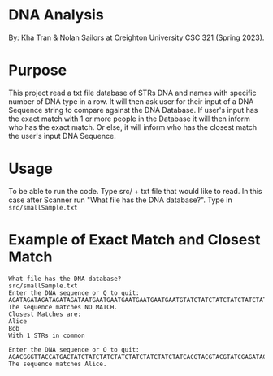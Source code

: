 # DNA Analysis
By: Kha Tran & Nolan Sailors
 at Creighton University CSC 321 (Spring 2023).

# Purpose
This project read a txt file database of STRs DNA and names with specific number of DNA type in a row. It will then ask user for their input of a DNA Sequence string to compare against the DNA Database. If user's input has the exact match with 1 or more people in the Database it will then inform who has the exact match. Or else, it will inform who has the closest match the user's input DNA Sequence.

# Usage
To be able to run the code. Type src/ + txt file that would like to read.
In this case after Scanner run "What file has the DNA database?".
Type in ```src/smallSample.txt```

# Example of Exact Match and Closest Match
```
What file has the DNA database?
src/smallSample.txt
Enter the DNA sequence or Q to quit:
AGATAGATAGATAGATAGATAATGAATGAATGAATGAATGAATGAATGTATCTATCTATCTATCTATCTATCTATC
The sequence matches NO MATCH.
Closest Matches are: 
Alice
Bob
With 1 STRs in common
```
```
Enter the DNA sequence or Q to quit: 
AGACGGGTTACCATGACTATCTATCTATCTATCTATCTATCTATCTATCACGTACGTACGTATCGAGATAGATAGATAGATAGATCCTCGACTTCGATCGCAATGAATGCCAATAGACAAAA
The sequence matches Alice.
```
